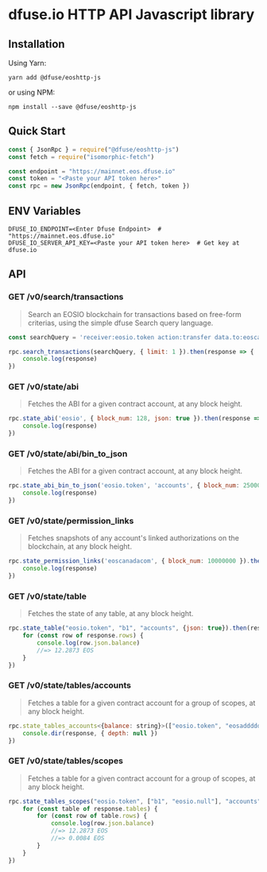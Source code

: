 # dfuse.io HTTP API Javascript library

## Installation

Using Yarn:

```
yarn add @dfuse/eoshttp-js
```

or using NPM:

```
npm install --save @dfuse/eoshttp-js
```

## Quick Start

```js
const { JsonRpc } = require("@dfuse/eoshttp-js")
const fetch = require("isomorphic-fetch")

const endpoint = "https://mainnet.eos.dfuse.io"
const token = "<Paste your API token here>"
const rpc = new JsonRpc(endpoint, { fetch, token })
```

## ENV Variables

```
DFUSE_IO_ENDPOINT=<Enter Dfuse Endpoint>  # "https://mainnet.eos.dfuse.io"
DFUSE_IO_SERVER_API_KEY=<Paste your API token here>  # Get key at dfuse.io
```

## API

### GET /v0/search/transactions

> Search an EOSIO blockchain for transactions based on free-form criterias, using the simple dfuse Search query language.

```js
const searchQuery = 'receiver:eosio.token action:transfer data.to:eoscafeblock'

rpc.search_transactions(searchQuery, { limit: 1 }).then(response => {
    console.log(response)
})
```

### GET /v0/state/abi

> Fetches the ABI for a given contract account, at any block height.

```js
rpc.state_abi('eosio', { block_num: 128, json: true }).then(response => {
    console.log(response)
})
```

### GET /v0/state/abi/bin_to_json

> Fetches the ABI for a given contract account, at any block height.

```js
rpc.state_abi_bin_to_json('eosio.token', 'accounts', { block_num: 2500000, "hex_rows":["aa2c0b010000000004454f5300000000"] }).then(response => {
    console.log(response)
})
```

### GET /v0/state/permission_links

> Fetches snapshots of any account's linked authorizations on the blockchain, at any block height.

```js
rpc.state_permission_links('eoscanadacom', { block_num: 10000000 }).then(response => {
    console.log(response)
})
```

### GET /v0/state/table

> Fetches the state of any table, at any block height.

```js
rpc.state_table("eosio.token", "b1", "accounts", {json: true}).then(response => {
    for (const row of response.rows) {
        console.log(row.json.balance)
        //=> 12.2873 EOS
    }
})
```

### GET /v0/state/tables/accounts

> Fetches a table for a given contract account for a group of scopes, at any block height.

```js
rpc.state_tables_accounts<{balance: string}>(["eosio.token", "eosadddddddd", "tokenbyeocat"], "b1", "accounts", {block_num: 25000000, json: true}).then(response => {
    console.dir(response, { depth: null })
})
```

### GET /v0/state/tables/scopes

> Fetches a table for a given contract account for a group of scopes, at any block height.

```js
rpc.state_tables_scopes("eosio.token", ["b1", "eosio.null"], "accounts", {json: true}).then(response => {
    for (const table of response.tables) {
        for (const row of table.rows) {
            console.log(row.json.balance)
            //=> 12.2873 EOS
            //=> 0.0084 EOS
        }
    }
})
```
